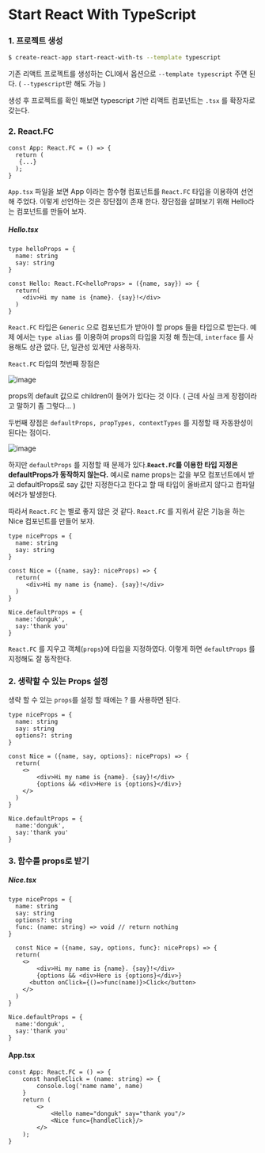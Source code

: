 # Start React With TypeScript



### 1. 프로젝트 생성

```bash
$ create-react-app start-react-with-ts --template typescript
```

기존 리액트 프로젝트를 생성하는 CLI에서 옵션으로 `--template typescript` 주면 된다. ( `--typescript`만 해도 가능 )

생성 후 프로젝트를 확인 해보면 typescript 기반 리액트 컴포넌트는 `.tsx` 를 확장자로 갖는다.

### 2. React.FC

```react
const App: React.FC = () => {
  return (
   {...}
  );
}
```

 `App.tsx` 파일을 보면 App 이라는 함수형 컴포넌트를 `React.FC` 타입을 이용하여 선언 해 주었다.  이렇게 선언하는 것은 장단점이 존재 한다. 장단점을 살펴보기 위해 Hello라는 컴포넌트를 만들어 보자.

##### Hello.tsx

```react
type helloProps = {
  name: string
  say: string
}

const Hello: React.FC<helloProps> = ({name, say}) => {
  return(
  	<div>Hi my name is {name}. {say}!</div>
  )
}
```

`React.FC` 타입은 `Generic` 으로 컴포넌트가 받아야 할 props 들을 타입으로 받는다. 예제 에서는 `type alias` 를 이용하여 props의 타입을 지정 해 줬는데, `interface` 를 사용해도 상관 없다. 단, 일관성 있게만 사용하자.

`React.FC` 타입의 첫번째 장점은

![image](https://user-images.githubusercontent.com/39187116/72000745-4ce0dc00-3287-11ea-89fd-8745c4578100.png)

props의 default 값으로 children이 들어가 있다는 것 이다. ( 근데 사실 크게 장점이라고 말하기 좀 그렇다... )

두번째 장점은 `defaultProps, propTypes, contextTypes` 를 지정할 때 자동완성이 된다는 점이다.

![image](https://user-images.githubusercontent.com/39187116/72000887-9e896680-3287-11ea-89ec-d1e53cb3dc87.png)

하지만 `defaultProps` 를 지정할 때 문제가 있다.**`React.FC`를 이용한 타입 지정은 defaultProps가 동작하지 않는다.**  예시로 name props는 값을 부모 컴포넌트에서 받고 defaultProps로 say 값만 지정한다고 한다고 할 때 타입이 올바르지 않다고 컴파일 에러가 발생한다.

따라서 `React.FC` 는 별로 좋지 않은 것 같다. `React.FC` 를 지워서 같은 기능을 하는 Nice 컴포넌트를 만들어 보자.

```react
type niceProps = {
  name: string
  say: string
}

const Nice = ({name, say}: niceProps) => {
  return(
     <div>Hi my name is {name}. {say}!</div>
  )
}

Nice.defaultProps = {
  name:'donguk',
  say:'thank you'
}
```

`React.FC` 를 지우고 객체(`props`)에 타입을 지정하였다. 이렇게 하면 `defaultProps` 를 지정해도 잘 동작한다. 



### 2. 생략할 수 있는 Props 설정

생략 할 수 있는 `props`를 설정 할 때에는 ? 를 사용하면 된다.

```react
type niceProps = {
  name: string
  say: string
  options?: string
}

const Nice = ({name, say, options}: niceProps) => {
  return(
    <>
    	<div>Hi my name is {name}. {say}!</div>
    	{options && <div>Here is {options}</div>}
    </>
  )
}

Nice.defaultProps = {
  name:'donguk',
  say:'thank you'
}
```



### 3. 함수를 props로 받기

##### Nice.tsx

```react
type niceProps = {
  name: string
  say: string
  options?: string
  func: (name: string) => void // return nothing
}
  
  const Nice = ({name, say, options, func}: niceProps) => {
  return(
    <>
    	<div>Hi my name is {name}. {say}!</div>
    	{options && <div>Here is {options}</div>}
      <button onClick={()=>func(name)}>Click</button>
    </>
  )
}

Nice.defaultProps = {
  name:'donguk',
  say:'thank you'
}
```

#### App.tsx

```react
const App: React.FC = () => {
    const handleClick = (name: string) => {
        console.log('name name', name)
    }
    return (
        <>
            <Hello name="donguk" say="thank you"/>
            <Nice func={handleClick}/>
        </>
    );
}
```

